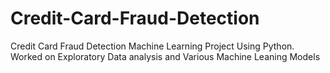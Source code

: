 # Credit-Card-Fraud-Detection
Credit Card Fraud Detection Machine Learning Project Using Python. Worked on Exploratory Data analysis and Various Machine Leaning Models
